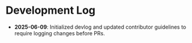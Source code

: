 # Development Log

- **2025-06-09**: Initialized devlog and updated contributor guidelines to require logging changes before PRs.
